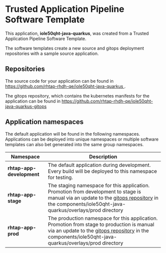 # Trusted Application Pipeline Software Template

This application, **iole50qht-java-quarkus**, was created from a Trusted Application Pipeline Software Template.

The software templates create a new source and gitops deployment repositories with a sample source application. 

## Repositories

The source code for your application can be found in [https://github.com/rhtap-rhdh-qe/iole50qht-java-quarkus ](https://github.com/rhtap-rhdh-qe/iole50qht-java-quarkus ).
 
The gitops repository, which contains the kubernetes manifests for the application can be found in 
[https://github.com/rhtap-rhdh-qe/iole50qht-java-quarkus-gitops ](https://github.com/rhtap-rhdh-qe/iole50qht-java-quarkus-gitops ) 

## Application namespaces 

The default application will be found in the following namespaces. Applications can be deployed into unique namespaces or multiple software templates can also bet generated into the same group namespaces.  

|  Namespace   |  Description   |  
| -------- | -------- |   
| **rhtap-app-development** | The default application during development. Every build will be deployed to this namespace for testing. | 
| **rhtap-app-stage** | The staging namespace for this application. Promotion from development to stage is manual via an update to the [gitops repository](https://github.com/rhtap-rhdh-qe/iole50qht-java-quarkus-gitops ) in the components/iole50qht-java-quarkus/overlays/prod directory |  
| **rhtap-app-prod** | The production namespace for this application. Promotion from stage to production is manual via an update to the [gitops repository](https://github.com/rhtap-rhdh-qe/iole50qht-java-quarkus-gitops ) in the components/iole50qht-java-quarkus/overlays/prod directory | 